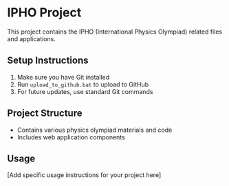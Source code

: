 # IPHO Project

This project contains the IPHO (International Physics Olympiad) related files and applications.

## Setup Instructions

1. Make sure you have Git installed
2. Run `upload_to_github.bat` to upload to GitHub
3. For future updates, use standard Git commands

## Project Structure

- Contains various physics olympiad materials and code
- Includes web application components

## Usage

[Add specific usage instructions for your project here]
